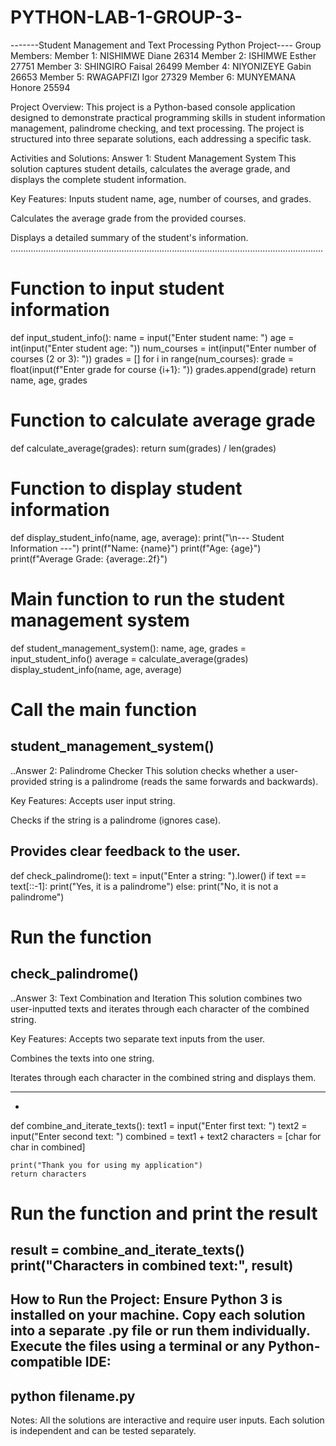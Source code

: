 # PYTHON-LAB-1-GROUP-3-
-------Student Management and Text Processing Python Project----
Group Members:
Member 1: NISHIMWE Diane 26314
Member 2: ISHIMWE Esther 27751
Member 3: SHINGIRO Faisal 26499
Member 4: NIYONIZEYE Gabin 26653
Member 5: RWAGAPFIZI Igor  27329
Member 6: MUNYEMANA Honore 25594


Project Overview:
This project is a Python-based console application designed to demonstrate practical programming skills in student information management, palindrome checking, and text processing. The project is structured into three separate solutions, each addressing a specific task.

Activities and Solutions:
Answer 1: Student Management System
This solution captures student details, calculates the average grade, and displays the complete student information.

Key Features:
Inputs student name, age, number of courses, and grades.

Calculates the average grade from the provided courses.

Displays a detailed summary of the student's information.
............................................................................................................................
# Function to input student information
def input_student_info():
    name = input("Enter student name: ")
    age = int(input("Enter student age: "))
    num_courses = int(input("Enter number of courses (2 or 3): "))
    grades = []
    for i in range(num_courses):
        grade = float(input(f"Enter grade for course {i+1}: "))
        grades.append(grade)
    return name, age, grades

# Function to calculate average grade
def calculate_average(grades):
    return sum(grades) / len(grades)

# Function to display student information
def display_student_info(name, age, average):
    print("\n--- Student Information ---")
    print(f"Name: {name}")
    print(f"Age: {age}")
    print(f"Average Grade: {average:.2f}")

# Main function to run the student management system
def student_management_system():
    name, age, grades = input_student_info()
    average = calculate_average(grades)
    display_student_info(name, age, average)

# Call the main function
student_management_system()
-----------------------------------------------------------------------------------------------------------
..Answer 2: Palindrome Checker
This solution checks whether a user-provided string is a palindrome (reads the same forwards and backwards).

Key Features:
Accepts user input string.

Checks if the string is a palindrome (ignores case).

Provides clear feedback to the user.
--------------------------------------------------------
def check_palindrome():
    text = input("Enter a string: ").lower()
    if text == text[::-1]:
        print("Yes, it is a palindrome")
    else:
        print("No, it is not a palindrome")

# Run the function
check_palindrome()
--------------------------------------------------------
..Answer 3: Text Combination and Iteration
This solution combines two user-inputted texts and iterates through each character of the combined string.

Key Features:
Accepts two separate text inputs from the user.

Combines the texts into one string.

Iterates through each character in the combined string and displays them.

----------------------------------------------------------------------
-
def combine_and_iterate_texts():
    text1 = input("Enter first text: ")
    text2 = input("Enter second text: ")
    combined = text1 + text2
    characters = [char for char in combined]
    
    print("Thank you for using my application")
    return characters

# Run the function and print the result
result = combine_and_iterate_texts()
print("Characters in combined text:", result)
--------------------------------------------------------------------------

How to Run the Project:
Ensure Python 3 is installed on your machine.
Copy each solution into a separate .py file or run them individually.
Execute the files using a terminal or any Python-compatible IDE:
------------------------------------------------------------------
python filename.py
------------------------------------------------------------------

Notes:
All the solutions are interactive and require user inputs.
Each solution is independent and can be tested separately.
